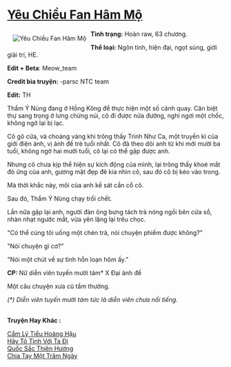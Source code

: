 <a href="https://utruyen.com/yeu-chieu-fan-ham-mo/24863/" title="Yêu Chiều Fan Hâm Mộ"><h1>Yêu Chiều Fan Hâm Mộ</h1></a><div style="display:table"><img align="right" style="float: left; padding: 10px;" src="https://utruyen.com/images/story/200x260/yeu-chieu-fan-ham-mo.jpg" alt="Yêu Chiều Fan Hâm Mộ"><b>Tình trạng:</b> Hoàn raw, 63 chương.<p></p><b>Thể loại:</b> Ngôn tình, hiện đại, ngọt sủng, giới giải trí, HE.<p></p><b>Edit + Beta</b>: Meow_team<p></p><b>Credit bìa truyện: </b>-parsc NTC team<p></p><b>Edit:</b> TH<p></p>Thẩm Ý Nùng đang ở Hồng Kông để thực hiện một số cảnh quay. Căn biệt thự sang trọng ở lưng chừng núi, cô đi được nửa đường, nghỉ ngơi một chốc, không ngờ lại bị lạc.<p></p>Cô gõ cửa, và choáng váng khi trông thấy Trình Như Ca, một truyền kì của giới điện ảnh, vị ảnh đế trẻ tuổi nhất. Cô đã theo dõi anh từ khi mới mười ba tuổi, không ngờ hai mưởi tuổi, cô lại có thể gặp được anh.<p></p>Nhưng cô chưa kịp thể hiện sự kích động của mình, lại trông thấy khoé mắt đỏ ửng của anh, gương mặt đẹp đẽ kia nhìn cô, sau đó cô bị kéo vào trong.<p></p>Mà thời khắc này, môi của anh kề sát cần cổ cô.<p></p>Sau đó, Thẩm Ý Nùng chạy trối chết.<p></p>Lần nữa gặp lại anh, người đàn ông bưng tách trà nóng ngồi bên cửa sổ, nhàn nhạt ngước mắt, vừa yên lặng lại trêu chọc.<p></p>"Có thể cùng tôi uống một chén trà, nói chuyện phiếm được không?"<p></p>"Nói chuyện gì cơ?"<p></p>"Nói một chút về sự tình hỗn loạn hôm ấy."<p></p><b>CP: </b>Nữ diễn viên tuyến mười tám* X Đại ảnh đế<p></p>Một câu chuyện xưa cũ tầm thường.<p></p><i>(*) Diễn viên tuyến mười tám tức là diễn viên chưa nổi tiếng.</i></div><p><br><b>Truyện Hay Khác :</b></p><a href="https://utruyen.com/cam-ly-tieu-hoang-hau/19163/" alt="Cẩm Lý Tiểu Hoàng Hậu">Cẩm Lý Tiểu Hoàng Hậu</a><br/><a href="https://github.com/quanluxury/truyenhot/tree/master/truyenhay/17095/" alt="Hãy Tỏ Tình Với Ta Đi">Hãy Tỏ Tình Với Ta Đi</a><br/><a href="https://github.com/quanluxury/dammy/tree/master/truyenhay/22398/" alt="Quốc Sắc Thiên Hương">Quốc Sắc Thiên Hương</a><br/><a href="https://github.com/quanluxury/ngontinh_sac/tree/master/truyenhay/22566/" alt="Chia Tay Một Trăm Ngày">Chia Tay Một Trăm Ngày</a><br/>